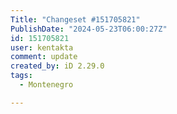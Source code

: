 ```yaml
---
Title: "Changeset #151705821"
PublishDate: "2024-05-23T06:00:27Z"
id: 151705821
user: kentakta
comment: update
created_by: iD 2.29.0
tags:
  - Montenegro

---
```

